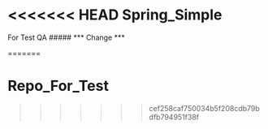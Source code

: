 <<<<<<< HEAD
Spring_Simple
=============
For Test QA #####
*** Change ***

=======
# Repo_For_Test
>>>>>>> cef258caf750034b5f208cdb79bdfb794951f38f

